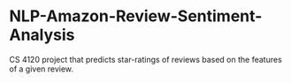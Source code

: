 # NLP-Amazon-Review-Sentiment-Analysis

CS 4120 project that predicts star-ratings of reviews based on the features of a given review. 
